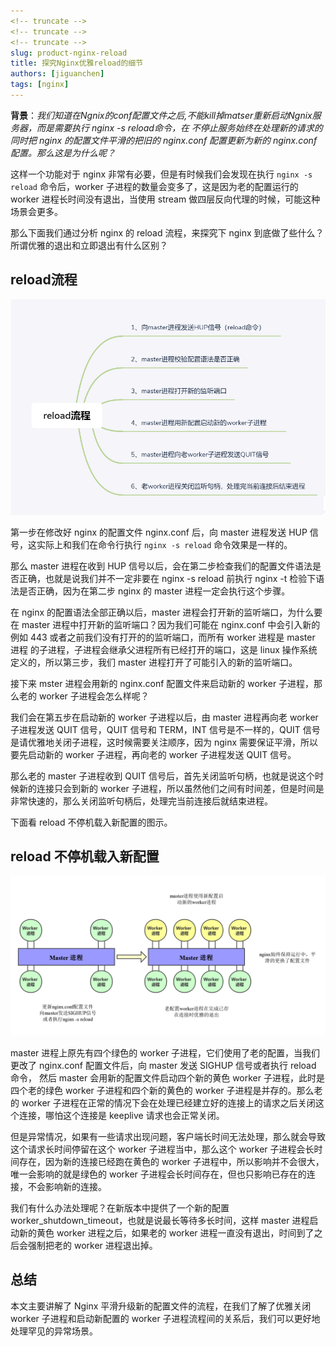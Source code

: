 ```yaml
---
<!-- truncate -->
<!-- truncate -->
<!-- truncate -->
slug: product-nginx-reload
title: 探究Nginx优雅reload的细节
authors: [jiguanchen]
tags: [nginx]
---
```


**背景**：*我们知道在Ngnix的conf配置文件之后,不能kill掉matser重新启动Ngnix服务器，而是需要执行 nginx -s reload命令，在 不停止服务始终在处理新的请求的同时把 nginx 的配置文件平滑的把旧的 nginx.conf 配置更新为新的 nginx.conf 配置。那么这是为什么呢？*<!--more-->

这样一个功能对于 nginx 非常有必要，但是有时候我们会发现在执行 `nginx -s reload` 命令后，worker 子进程的数量会变多了，这是因为老的配置运行的 worker 进程长时间没有退出，当使用 stream 做四层反向代理的时候，可能这种场景会更多。

那么下面我们通过分析 nginx 的 reload 流程，来探究下 nginx 到底做了些什么？所谓优雅的退出和立即退出有什么区别？

## reload流程

![image-20230129234025673](img/image-20230129234025673.png)

第一步在修改好 nginx 的配置文件 nginx.conf 后，向 master 进程发送 HUP 信号，这实际上和我们在命令行执行 `nginx -s reload` 命令效果是一样的。

那么 master 进程在收到 HUP 信号以后，会在第二步检查我们的配置文件语法是否正确，也就是说我们并不一定非要在 nginx -s reload 前执行 nginx -t 检验下语法是否正确，因为在第二步 nginx 的 master 进程一定会执行这个步骤。

在 nginx 的配置语法全部正确以后，master 进程会打开新的监听端口，为什么要在 master 进程中打开新的监听端口？因为我们可能在 nginx.conf 中会引入新的例如 443 或者之前我们没有打开的的监听端口，而所有 worker 进程是 master 进程 的子进程，子进程会继承父进程所有已经打开的端口，这是 linux 操作系统定义的，所以第三步，我们 master 进程打开了可能引入的新的监听端口。

接下来 mster 进程会用新的 nginx.conf 配置文件来启动新的 worker 子进程，那么老的 worker 子进程会怎么样呢？

我们会在第五步在启动新的 worker 子进程以后，由 master 进程再向老 worker 子进程发送 QUIT 信号，QUIT 信号和 TERM，INT 信号是不一样的，QUIT 信号是请优雅地关闭子进程，这时候需要关注顺序，因为 nginx 需要保证平滑，所以要先启动新的 worker 子进程，再向老的 worker 子进程发送 QUIT 信号。

那么老的 master 子进程收到 QUIT 信号后，首先关闭监听句柄，也就是说这个时候新的连接只会到新的 worker 子进程，所以虽然他们之间有时间差，但是时间是非常快速的，那么关闭监听句柄后，处理完当前连接后就结束进程。

下面看 reload 不停机载入新配置的图示。

## reload 不停机载入新配置

![1356806-20191216111255642-526956790](img/1356806-20191216111255642-526956790.png)

master 进程上原先有四个绿色的 worker 子进程，它们使用了老的配置，当我们更改了 nginx.conf 配置文件后，向 master 发送 SIGHUP 信号或者执行 reload 命令， 然后 master 会用新的配置文件启动四个新的黄色 worker 子进程，此时是四个老的绿色 worker 子进程和四个新的黄色的 worker 子进程是并存的。那么老的 worker 子进程在正常的情况下会在处理已经建立好的连接上的请求之后关闭这个连接，哪怕这个连接是 keeplive 请求也会正常关闭。

但是异常情况，如果有一些请求出现问题，客户端长时间无法处理，那么就会导致这个请求长时间停留在这个 worker 子进程当中，那么这个 worker 子进程会长时间存在，因为新的连接已经跑在黄色的 worker 子进程中，所以影响并不会很大，唯一会影响的就是绿色的 worker 子进程会长时间存在，但也只影响已存在的连接，不会影响新的连接。

我们有什么办法处理呢？在新版本中提供了一个新的配置 worker_shutdown_timeout，也就是说最长等待多长时间，这样 master 进程启动新的黄色 worker 进程之后，如果老的 worker 进程一直没有退出，时间到了之后会强制把老的 worker 进程退出掉。

## 总结

本文主要讲解了 Nginx 平滑升级新的配置文件的流程，在我们了解了优雅关闭 worker 子进程和启动新配置的 worker 子进程流程间的关系后，我们可以更好地处理罕见的异常场景。
